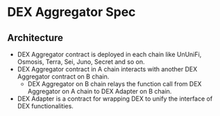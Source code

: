 # DEX Aggregator Spec

## Architecture

- DEX Aggregator contract is deployed in each chain like UnUniFi, Osmosis, Terra, Sei, Juno, Secret and so on.
- DEX Aggregator contract in A chain interacts with another DEX Aggregator contract on B chain.
  - DEX Aggregator on B chain relays the function call from DEX Aggregator on A chain to DEX Adapter on B chain.
- DEX Adapter is a contract for wrapping DEX to unify the interface of DEX functionalities.
